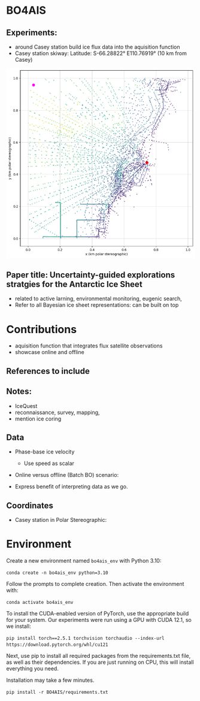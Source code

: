 # BO4AIS

## Experiments:
- around Casey station
build ice flux data into the aquisition function
- Casey station skiway: Latitude: S-66.28822° E110.76919° (10 km from Casey)

![figures/output.png](figures/output.png)

## Paper title: Uncertainty-guided explorations stratgies for the Antarctic Ice Sheet

- related to active larning, environmental monitoring, eugenic search, 
- Refer to all Bayesian ice sheet representations: can be built on top

# Contributions
- aquisition function that integrates flux satellite observations
- showcase online and offline

## References to include

## Notes:
- IceQuest
- reconnaissance, survey, mapping, 
- mention ice coring 

## Data

- Phase-base ice velocity
    - Use speed as scalar 

- Online versus offline (Batch BO) scenario:
- Express benefit of interpreting data as we go.

## Coordinates
- Casey station in Polar Stereographic:

# Environment

Create a new environment named `bo4ais_env` with Python 3.10:

`conda create -n bo4ais_env python=3.10`

Follow the prompts to complete creation. Then activate the environment with:

`conda activate bo4ais_env`

To install the CUDA-enabled version of PyTorch, use the appropriate build for your system. Our experiments were run using a GPU with CUDA 12.1, so we install:

`pip install torch==2.5.1 torchvision torchaudio --index-url https://download.pytorch.org/whl/cu121`

Next, use pip to install all required packages from the requirements.txt file, as well as their dependencies. If you are just running on CPU, this will install everything you need.

Installation may take a few minutes.

`pip install -r BO4AIS/requirements.txt`





